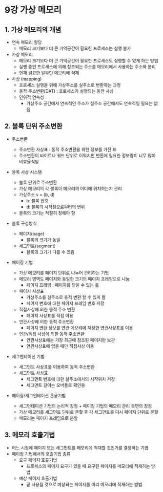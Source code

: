 # 9강 가상 메모리

## 1. 가상 메모리의 개념

- 연속 메모리 할당
    - 메모리 크기보다 더 큰 기억공간이 필요한 프로세스는 실행 불가
- 가상 메모리
    - 메모리 크기보다 더 큰 기억공간이 필요한 프로세스도 실행할 수 있게 하는 방법
    - 실행 중인 프로세스에 의해 참조되는 주소를 메모리에서 사용하는 주소와 분리
    - 현재 필요한 일부만 메모리에 적재
- 사상 (mapping)
    - 프로세스 실행을 위해 가상주소를 실주소로 변환하는 과정
    - 동적 주소변환(DAT) : 프로세스가 실행되는 동안 사상
    - 인위적 연속성
        - 가상주소 공간에서 연속적인 주소가 실주소 공간에서도 연속적일 필요는 없음

## 2. 블록 단위 주소변환

- 주소변환
    - 주소변환 사상표 : 동적 주소변환을 위한 정보를 가진 표
    - 주소변환이 바이트나 워드 단위로 이뤄지면 변환에 필요한 정보량이 너무 많아 비효율적임
- 블록 사상 시스템
    - 블록 단위로 주소변환
    - 가상 메모리의 각 블록이 메모리의 어디에 위치하는지 관리
    - 가상주소 v = (b, d)
        - b: 블록 번호
        - d: 블록의 시작점으로부터의 변위
    - 블록의 크기는 적절히 정해야 함
- 블록 구성방식
    - 페이지(page)
        - 블록의 크기가 동일
    - 세그먼트(segment)
        - 블록의 크기가 다를 수 있음
- 페이징 기법
    - 가상 메모리를 페이지 단위로 나누어 관리하는 기법
    - 메모리 영역도 페이지와 동일한 크기의 페이지 프레임으로 나눔
        - 페이지 프레임 : 페이지를 담을 수 있는 틀
    - 페이지 사상표
        - 가상주소를 실주소로 동적 변환 할 수 있게 함
        - 페이지 번호에 대한 페이지 프레임 번호 저장
    - 직접사상에 의한 동적 주소 변환
        - 페이지 사상표를 직접 이용
    - 연관사상에 의한 동적 주소변환
        - 페이지 변환 정보를 연관 메모리에 저장한 연관사상표를 이용
    - 연관/직접 사상에 의한 동적 주소변환
        - 연관사상표에는 가장 최근에 참조된 페이지만 보관
        - 연관사상표에 없을 때만 직접사상 이용

- 세그멘테이션 기법
    - 세그먼트 사상표를 이용하여 동적 주소변환
    - 세그먼트 사상표
        - 세그먼트 번호에 대한 실주소에서의 시작위치 저장
        - 세그먼트 길이는 오버플로 확인용

- 페이징/세그먼테이션 혼용기법
    - 세그먼테이션 기법의 논리적 장점 + 페이징 기법의 메모리 관리 측면의 장점
    - 가상 메모리를 세그먼트 단위로 분할 후 각 세그먼트를 다시 페이지 단위로 분할
    - 메모리는 페이지 프레임으로 분할

## 3. 메모리 호출기법

- 어느 시점에 페이지 또는 세그먼트를 메모리에 적재할 것인가를 결정하는 기법
- 페이징 기법에서의 호출기법 종류
    - 요구 페이지 호출기법
        - 프로세스의 페이지 요구가 있을 때 요구된 페이지를 메모리에 적재하는 방법
    - 예상 페이지 호출기법
        - 곧 사용될 것으로 예상되는 페이지를 미리 메모리에 적재하는 방법